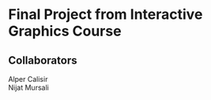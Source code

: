 # Final Project from Interactive Graphics Course 

## Collaborators 
Alper Calisir <br>
Nijat Mursali
